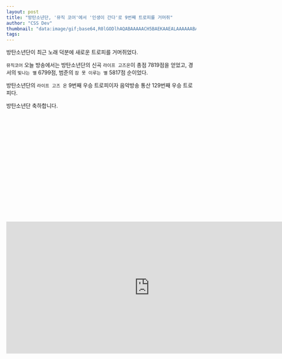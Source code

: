 ```yaml
---
layout: post
title: "방탄소년단, '뮤직 코어'에서 '인생이 간다'로 9번째 트로피를 거머쥐"
author: "CSS Dev"
thumbnail: "data:image/gif;base64,R0lGODlhAQABAAAAACH5BAEKAAEALAAAAAABAAEAAAICTAEAOw=="
tags: 
---
```



방탄소년단이 최근 노래 덕분에 새로운 트로피를 거머쥐었다.

`뮤직코어` 오늘 방송에서는 방탄소년단의 신곡 `라이프 고즈온`이 총점 7819점을 얻었고, 경서의 `빛나는 별` 6799점, 범준의 `잠 못 이루는 별` 5817점 순이었다.

방탄소년단의 `라이프 고즈 온` 9번째 우승 트로피이자 음악방송 통산 129번째 우승 트로피다.

방탄소년단 축하합니다.


<div class="video_wrapper" style="padding-top: 56.25%;">
    <iframe width="760" height="350" frameborder="0" allow="accelerometer; autoplay; clipboard-write; encrypted-media; gyroscope; picture-in-picture" allowfullscreen="" class="lazyload" src="https://www.youtube.com/embed/u5F9ybYGsBc"></iframe>
</div>
